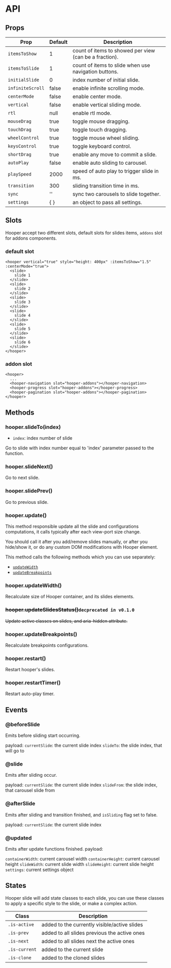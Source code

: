 # API

## Props

|Prop             |Default |Description|
|-----------------|-----|-----------|
|`itemsToShow`    |1    |count of items to showed per view  (can be a fraction).|
|`itemsToSlide`   |1    |count of items to slide when use navigation buttons.|
|`initialSlide`   |0    |index number of initial slide.|
|`infiniteScroll` |false|enable infinite scrolling mode.|
|`centerMode`     |false|enable center mode.|
|`vertical`       |false|enable vertical sliding mode.|
|`rtl`            |null |enable rtl mode.|
|`mouseDrag`      |true |toggle mouse dragging.|
|`touchDrag`      |true |toggle touch dragging.|
|`wheelControl`   |true |toggle mouse wheel sliding.|
|`keysControl`    |true |toggle keyboard control.|
|`shortDrag`      |true |enable any move to commit a slide.|
|`autoPlay`       |false|enable auto sliding to carousel.|
|`playSpeed`      |2000 |speed of auto play to trigger slide in ms.|
|`transition`     |300  |sliding transition time in ms.|
|`sync`           |''   |sync two carousels to slide together.|
|`settings`       |{ }  |an object to pass all settings.|

## Slots

Hooper accept two different slots, default slots for slides items, `addons` slot for addons components.

### default slot

```vue
<hooper vertical="true" style="height: 400px" :itemsToShow="1.5" :centerMode="true">
  <slide>
    slide 1
  </slide>
  <slide>
    slide 2
  </slide>
  <slide>
    slide 3
  </slide>
  <slide>
    slide 4
  </slide>
  <slide>
    slide 5
  </slide>
  <slide>
    slide 6
  </slide>
</hooper>
```

### addon slot

```vue
<hooper>
  ...
  <hooper-navigation slot="hooper-addons"></hooper-navigation>
  <hooper-progress slot="hooper-addons"></hooper-progress>
  <hooper-pagination slot="hooper-addons"></hooper-pagination>
</hooper>
```

## Methods

### hooper.slideTo(index)

* `index`: index number of slide

Go to slide with index number equal to 'index' parameter passed to the function.

### hooper.slideNext()

Go to next slide.

### hooper.slidePrev()

Go to previous slide.

### hooper.update()

This method responsible update all the slide and configurations computations, it calls typically after each view-port size change.

You should call it after you add/remove slides manually, or after you hide/show it, or do any custom DOM modifications with Hooper element.

This method calls the following methods which you can use separately:

* [`updateWidth`](#hooper-updatewidth)
* [`updateBreakpoints`](#hooper-updatebreakpoints)

### hooper.updateWidth()

Recalculate size of Hooper container, and its slides elements.

### ~~hooper.updateSlidesStatus()~~`decprecated in v0.1.0`

~~Update active classes on slides, and aria-hidden attribute.~~

### hooper.updateBreakpoints()

Recalculate breakpoints configurations.

### hooper.restart()

Restart hooper's slides.

### hooper.restartTimer()

Restart auto-play timer.

## Events

### @beforeSlide

Emits before sliding start occurring.

payload:
`currentSlide`: the current slide index
`slideTo`: the slide index, that will go to

### @slide

Emits after sliding occur.

payload:
`currentSlide`: the current slide index
`slideFrom`: the slide index, that carousel slide from


### @afterSlide

Emits after sliding and transition finished, and `isSliding` flag set to false.

payload:
`currentSlide`: the current slide index


### @updated

Emits after update functions finished.
payload:

`containerWidth`: current carousel width
`containerHeight`: current carousel height
`slideWidth`: current slide width
`slideHeight`: current slide height
`settings`: current settings object

## States

Hooper slide will add state classes to each slide, you can use these classes to apply a specific style to the slide, or make a complex action.

|Class         |Description|
|--------------|-----------|
|`.is-active`  |added to the currently visible/active slides|
|`.is-prev`    |added to all slides previous the active ones|
|`.is-next`    |added to all slides next the active ones|
|`.is-current` |added to the current slide|
|`.is-clone`   |added to the cloned slides|
